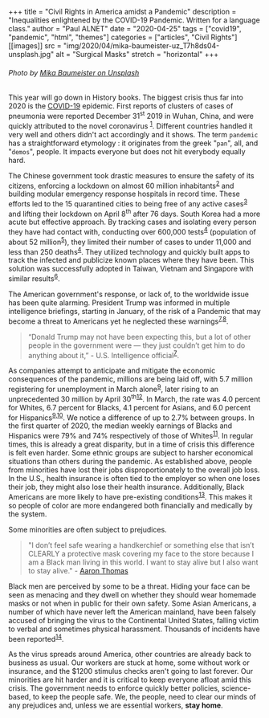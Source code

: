 +++
title = "Civil Rights in America amidst a Pandemic"
description = "Inequalities enlightened by the COVID-19 Pandemic. Written for a language class."
author = "Paul ALNET"
date = "2020-04-25"
tags = ["covid19", "pandemic", "html", "themes"]
categories = ["articles", "Civil Rights"]
[[images]]
  src = "img/2020/04/mika-baumeister-uz_T7h8ds04-unsplash.jpg"
  alt = "Surgical Masks"
  stretch = "horizontal"
+++

###### Photo by [Mika Baumeister on Unsplash](https://unsplash.com/@mbaumi)

This year will go down in History books. The biggest crisis thus far into 2020 is the [COVID-19](https://en.wikipedia.org/wiki/Coronavirus_disease_2019) epidemic. First reports of clusters of cases of pneumonia were reported December 31<sup>st</sup> 2019 in Wuhan, China, and were quickly attributed to the novel coronavirus <sup>[1][1]</sup>. Different countries handled it very well and others didn't act accordingly and it shows. The term `pandemic` has a straightforward etymology : it originates from the greek "`pan`", all, and "`demos`", people. It impacts everyone but does not hit everybody equally hard.

The Chinese government took drastic measures to ensure the safety of its citizens, enforcing a lockdown on almost 60 million inhabitants<sup>[2][2]</sup> and building modular emergency response hospitals in record time. These efforts led to the 15 quarantined cities to being free of any active cases<sup>[3][3]</sup> and lifting their lockdown on April 8<sup>th</sup> after 76 days.
South Korea had a more acute but effective approach. By tracking cases and isolating every person they have had contact with, conducting over 600,000 tests<sup>[4][4]</sup> (population of about 52 million<sup>[5][5]</sup>), they limited their number of cases to under 11,000 and less than 250 deaths<sup>[4][4]</sup>. They utilized technology and quickly built apps to track the infected and publicize known places where they have been. This solution was successfully adopted in Taiwan, Vietnam and Singapore with similar results<sup>[6][6]</sup>.

The American government's response, or lack of, to the worldwide issue has been quite alarming. President Trump was informed in multiple intelligence briefings, starting in January, of the risk of a Pandemic that may become a threat to Americans yet he neglected these warnings<sup>[7][7],[8][8]</sup>.
>“Donald Trump may not have been expecting this, but a lot of other people in the government were — they just couldn’t get him to do anything about it,” - U.S. Intelligence official<sup>[7][7]</sup>.

As companies attempt to anticipate and mitigate the economic consequences of the pandemic, millions are being laid off, with 5.7 million registering for unemployment in March alone<sup>[9][9]</sup>, later rising to an unprecedented 30 million by April 30<sup>th</sup><sup>[12][12]</sup>. In March, the rate was 4.0 percent for Whites, 6.7 percent for Blacks, 4.1 percent for Asians, and 6.0 percent for Hispanics<sup>[9][9],[10][10]</sup>. We notice a difference of up to 2.7% between groups. In the first quarter of 2020, the median weekly earnings of Blacks and Hispanics were 79% and 74% respectively of those of Whites<sup>[11][11]</sup>. In regular times, this is already a great disparity, but in a time of crisis this difference is felt even harder. Some ethnic groups are subject to harsher economical situations than others during the pandemic.
As established above, people from minorities have lost their jobs disproportionately to the overall job loss. In the U.S., health insurance is often tied to the employer so when one loses their job, they might also lose their health insurance. Additionally, Black Americans are more likely to have pre-existing conditions<sup>[13][13]</sup>.  This makes it so people of color are more endangered both financially and medically by the system.

Some minorities are often subject to prejudices.
>"I don’t feel safe wearing a handkerchief or something else that isn’t CLEARLY a protective mask covering my face to the store because I am a Black man living in this world.  I want to stay alive but I also want to stay alive." - [Aaron Thomas](https://twitter.com/Aaron_TheThomas/status/1246493711032356866)

Black men are perceived by some to be a threat. Hiding your face can be seen as menacing and they dwell on whether they should wear homemade masks or not when in public for their own safety.
Some Asian Americans, a number of which have never left the American mainland, have been falsely accused of bringing the virus to the Continental United States, falling victim to verbal and sometimes physical harassment. Thousands of incidents have been reported<sup>[14][14]</sup>.

As the virus spreads around America, other countries are already back to business as usual. Our workers are stuck at home, some without work or insurance, and the $1200 stimulus checks aren't going to last forever. Our minorities are hit harder and it is critical to keep everyone afloat amid this crisis. The government needs to enforce quickly better policies, science-based, to keep the people safe. We, the people, need to clear our minds of any prejudices and, unless we are essential workers, **stay home**.  

[1]: https://www.who.int/news-room/detail/27-04-2020-who-timeline---covid-19 "World Health Organization COVID-19 Timeline. Retrieved 29/04/2020"
[2]: https://en.wikipedia.org/wiki/2020_coronavirus_lockdown_in_Hubei "2020 coronavirus lockdown in Hubei"
[3]: https://en.wikipedia.org/wiki/Template:2019%E2%80%9320_coronavirus_pandemic_lockdowns_in_mainland_China "COVID-19 Quarantines in mainland China"
[4]: https://coronaboard.kr/en/ "South Korean COVID-19 stat tracker. Retrieved 29/04/2020"
[5]: http://kosis.kr/conts/nsportalStats/nsportalStats_0102Body.jsp "South Korean Population. Retrieved 29/04/2020"
[6]: https://en.wikipedia.org/wiki/2020_coronavirus_pandemic_in_South_Korea "COVID-19 Pandemic in South Korea. Retrieved 29/04/2020"
[7]: https://www.washingtonpost.com/national-security/us-intelligence-reports-from-january-and-february-warned-about-a-likely-pandemic/2020/03/20/299d8cda-6ad5-11ea-b5f1-a5a804158597_story.html "The Washington Post : U.S. intelligence reports from January and February warned about a likely pandemic"
[8]: https://www.theguardian.com/world/2020/apr/07/donald-trump-coronavirus-memos-warning-peter-navarro "The Guardian : Trump was warned in January of Covid-19's devastating impact, memos reveal"
[9]: https://www.bls.gov/news.release/empsit.nr0.htm "U.S. Bureau of labor statistics : THE EMPLOYMENT SITUATION -- MARCH 2020"
[10]: https://www.bls.gov/news.release/empsit.t02.htm "U.S. Bureau of labor statistics : March 2020 - Table A-2. Employment status of the civilian population by race, sex, and age"
[11]: https://www.bls.gov/news.release/pdf/wkyeng.pdf "USUAL WEEKLY EARNINGS OF WAGE AND SALARY WORKERS - FIRST QUARTER 2020"
[12]: https://www.theguardian.com/business/2020/apr/30/us-unemployment-americans-jobless-coronavirus-pandemic "The Guardian : Another 3.8 million Americans lose jobs as US unemployment continues to grow"
[13]: https://edition.cnn.com/2020/04/07/us/coronavirus-black-americans-race/index.html "CNN : Why black Americans are at higher risk for coronavirus"
[14]: https://en.wikipedia.org/wiki/List_of_incidents_of_xenophobia_and_racism_related_to_the_2019%E2%80%9320_coronavirus_pandemic#United_States "List of incidents of xenophobia and racism related to the 2019–20 coronavirus pandemic"
